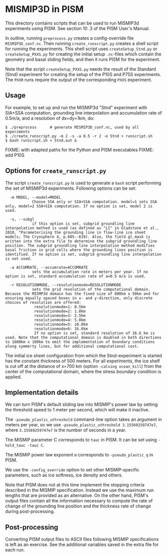 MISMIP3D in PISM
==============

This directory contains scripts that can be used to run MISMIP3d experiments using PISM.  See section 10  .3 of the PISM User's Manual.

In outline, running `preprocess.py` creates a config-override file `MISMIP3D_conf.nc`.  Then running `create_runscript.py` creates a shell script for running the experiments.  This shell script uses  `createSetup_Stnd.py` or `createSetup_PXXS.py` for creating the initial setup `.nc`-files which contain the geometry and basal sliding fields, and then it runs PISM for the experiment.

Note that the script `createSetup_PXXS.py` needs the result of the Standard (Stnd) experiment for creating the setup of the P10S and P75S experiments.  The `PXXR` runs require the output of the corresponding `PXXS` experiment.


Usage
-------

For example, to set up and run the MISMIP3d "Stnd" experiment with SIA+SSA computation, grounding line interpolation and accumulation rate of 0.5m/a, and a resolution of dx=dy=1km, do:

    $ ./preprocess      # generate MISMIP3D_conf.nc, used by all experiments
    $ ./create_runscript.py -m 2 -s -a 0.5 -r 2 -e Stnd > runscript.sh
    $ bash runscript.sh > Stnd.out &

FIXME: with adapted paths for the Python and PISM executables
FIXME: add P10S


Options for `create_runscript.py`
-------------------------

The script `create_runscript.py` is used to generate a `bash` script performing the set of MISMIP3d experiments. Following options can be set:

      -m MODEL, --model=MODEL
			    Choose SSA only or SIA+SSA computation. model=1 sets SSA only, model=2 SSA+SIA computation. If no option is set, model 2 is used.

      -s, --subgl
                if this option is set, subgrid groundling line interpolation method is used (as defined as "LI" in Gladstone et al., 2010, "Parameterising the grounding line in flow-line ice sheet models; The Cryosphere 4, p.605--619). Also, the field gl_mask is written into the extra file to determine the subgrid groundling line position. The subgrid groundling line interpolation method modifies basal friction in grid cells where the grounding lines position is identified. If no option is set, subgrid groundling line interpolation is not used.

      -a ACCUMRATE, --accumrate=ACCUMRATE
			    sets the accumulation rate in meters per year. If no option is set, standard accumulation rate of a=0.5 m/a is used.

      -r RESOLUTIONMODE, --resolutionmode=RESOLUTIONMODE
			    sets the grid resolution of the computational domain. Because the MISMP3d domain has the fixed size of 800km x 50km and for ensuring equally spaced boxes in x- and y-direction, only discrete choices of resolution are offered:
			     resolutionmode=1: 0.5km
			     resolutionmode=2: 1.0km
			     resolutionmode=3: 2.5km
			     resolutionmode=4: 5.0km
			     resolutionmode=5: 10.0km
			     resolutionmode=6: 16.6km
			     If no option is set, standard resolution of 16.6 km is used. Note that the computational domain is doubled in both directions to 1600km x 100km to omit the implementation of boundary conditions along symmerty lines, but for additional computational cost.

The initial ice sheet configuration from which the Stnd-experiment is started has the constant thickness of 500 meters. For all experiments, the ice shelf is cut off at the distance of x=700 km (option `-calving ocean_kill`) from the center of the computational domain, where the stress boundary condition is applied.


Implementation details
----------------------

We can turn PISM's default sliding law into MISMIP's power law by setting the
threshold speed to 1 meter per second, which will make it inactive.

The `-pseudo_plastic_uthreshold` command-line option takes an argument in meters per year, so we use `-pseudo_plastic_uthreshold 3.15569259747e7`, where `3.15569259747e7` is the number of seconds in a year.

The MISMIP parameter C corresponds to `tauc` in PISM. It can be set using `-hold_tauc -tauc C`.

The MISMIP power law exponent `m` corresponds to `-pseudo_plastic_q` in PISM.

We use the `-config_override` option to set other MISMIP-specific parameters, such as ice softness, ice density and others.

Note that PISM does not at this time implement the stopping criteria described in the MISMIP specification.  Instead we use the maximum run lengths that are provided as an alternative. On the other hand, PISM's output files contain all the information necessary to compute the rate of change of the grounding line position and the thickness rate of change during post-processing.


Post-processing
---------------

Converting PISM output files to ASCII files following MISMIP specifications is left as an exercise.  See the additional variables saved in the extra file for each run.

